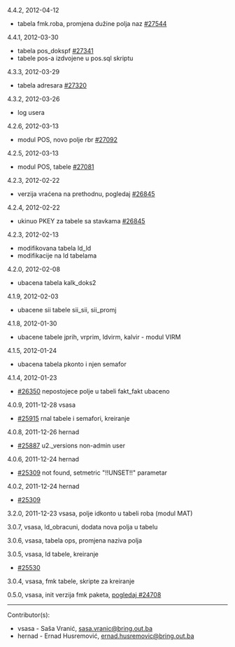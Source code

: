4.4.2, 2012-04-12

 - tabela fmk.roba, promjena dužine polja naz [#27544](http://redmine.bring.out.ba/issues/27544)

4.4.1, 2012-03-30

 - tabela pos_dokspf [#27341](http://redmine.bring.out.ba/issues/27341)
 - tabele pos-a izdvojene u pos.sql skriptu

4.3.3, 2012-03-29

 - tabela adresara [#27320](http://redmine.bring.out.ba/issues/27320)

4.3.2, 2012-03-26

 - log usera

4.2.6, 2012-03-13

 - modul POS, novo polje rbr [#27092](http://redmine.bring.out.ba/issues/27092)

4.2.5, 2012-03-13

 - modul POS, tabele [#27081](http://redmine.bring.out.ba/issues/27081)

4.2.3, 2012-02-22

 - verzija vraćena na prethodnu, pogledaj [#26845](http://redmine.bring.out.ba/issues/26845)

4.2.4, 2012-02-22

 - ukinuo PKEY za tabele sa stavkama [#26845](http://redmine.bring.out.ba/issues/26845)

4.2.3, 2012-02-13

 - modifikovana tabela ld_ld
 - modifikacije na ld tabelama

4.2.0, 2012-02-08

 - ubacena tabela kalk_doks2

4.1.9, 2012-02-03

 - ubacene sii tabele sii_sii, sii_promj

4.1.8, 2012-01-30

 - ubacene tabele jprih, vrprim, ldvirm, kalvir - modul VIRM

4.1.5, 2012-01-24

 - ubacena tabela pkonto i njen semafor

4.1.4, 2012-01-23

 - [#26350](http://redmine.bring.out.ba/issues/26350) nepostojece polje u tabeli fakt_fakt ubaceno

4.0.9, 2011-12-28 vsasa

 - [#25915](http://redmine.bring.out.ba/issues/25915) rnal tabele i semafori, kreiranje

4.0.8, 2011-12-26 hernad

 - [#25887](http://redmine.bring.out.ba/issues/25887) u2._versions non-admin user

4.0.6, 2011-12-24 hernad

 - [#25309](http://redmine.bring.out.ba/issues/25309) not found, setmetric "!!UNSET!!" parametar

4.0.2, 2011-12-24 hernad

 - [#25309](http://redmine.bring.out.ba/issues/25309)

3.2.0, 2011-12-23 vsasa, polje idkonto u tabeli roba (modul MAT)

3.0.7, vsasa, ld_obracuni, dodata nova polja u tabelu

3.0.6, vsasa, tabela ops, promjena naziva polja

3.0.5, vsasa, ld tabele, kreiranje 

  - [#25530](http://redmine.bring.out.ba/issues/25530)

3.0.4, vsasa, fmk tabele, skripte za kreiranje

0.5.0, vsasa, init verzija fmk paketa, [pogledaj #24708](http://redmine.bring.out.ba/issues/24708)

----------------------------

Contributor(s):

* vsasa - Saša Vranić, sasa.vranic@bring.out.ba
* hernad - Ernad Husremović, ernad.husremovic@bring.out.ba
